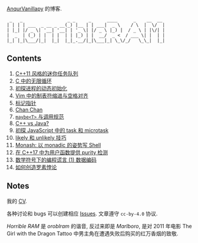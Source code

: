 [AnqurVanillapy](https://github.com/anqurvanillapy) 的博客.

```
 _   _                 _ _     _      ____      _    __  __
| | | | ___  _ __ _ __(_) |__ | | ___|  _ \    / \  |  \/  |
| |_| |/ _ \| '__| '__| | '_ \| |/ _ \ |_) |  / _ \ | |\/| |
|  _  | (_) | |  | |  | | |_) | |  __/  _ <  / ___ \| |  | |
|_| |_|\___/|_|  |_|  |_|_.__/|_|\___|_| \_\/_/   \_\_|  |_|
```

## Contents

1. [C++11 风格的迷你任务队列](post/cpp11-task-queue)
2. [C 中的无限循环](post/c-infinite-loop)
3. [初探进程的动态初始化](post/initialization-outta-main)
4. [Vim 中的制表符缩进与空格对齐](post/fmt-vim-like-go-fmt)
5. [标记指针](post/tagged-pointer)
6. [Chan Chan](post/chan-chan)
7. [`maybe<T>` 与调用规范](post/maybe-and-calling-conventions)
8. [C++ vs Java?](post/cpp-than-java-and-future)
9. [初探 JavaScript 中的 task 和 microtask](post/js-task-and-microtask)
10. [likely 和 unlikely 技巧](post/likely-and-unlikely-trick)
11. [Monash: 以 monadic 的姿势写 Shell](post/monash)
12. [在 C++17 中为用户函数提供 purity 检测](post/purity-in-cpp17)
13. [数学符号下的编程谎言 (1) 数据编码](post/lies-about-programming-languages-in-mathematical-notations-1)
14. [如何创造罗素悖论](post/how-to-make-russell-paradox)

## Notes

我的 [CV](post/cv).

各种讨论和 bugs 可以创建相应
[Issues](https://github.com/anqurvanillapy/anqurvanillapy.github.io/issues).
文章遵守 `cc-by-4.0` 协议.

*Horrible RAM* 是 *oroblram* 的谐音, 反过来即是 *Marlboro*, 是对 2011 年电影
The Girl with the Dragon Tattoo 中男主角在遭遇失败后购买的红万香烟的致敬.
